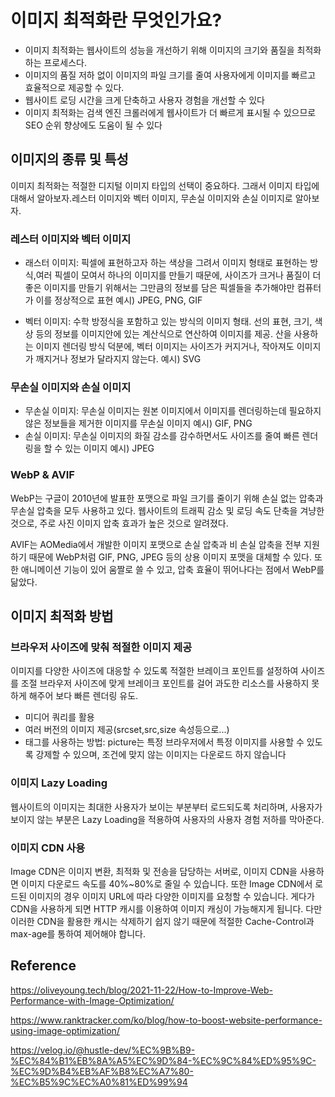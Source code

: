 # 이미지 최적화란 무엇인가요?

- 이미지 최적화는 웹사이트의 성능을 개선하기 위해 이미지의 크기와 품질을 최적화하는 프로세스다.
- 이미지의 품질 저하 없이 이미지의 파일 크기를 줄여 사용자에게 이미지를 빠르고 효율적으로 제공할 수 있다.
- 웹사이트 로딩 시간을 크게 단축하고 사용자 경험을 개선할 수 있다
- 이미지 최적화는 검색 엔진 크롤러에게 웹사이트가 더 빠르게 표시될 수 있으므로 SEO 순위 향상에도 도움이 될 수 있다

## 이미지의 종류 및 특성

이미지 최적화는 적절한 디지털 이미지 타입의 선택이 중요하다. 그래서 이미지 타입에 대해서 알아보자.레스터 이미지와 벡터 이미지, 무손실 이미지와 손실 이미지로 알아보자.

### 레스터 이미지와 벡터 이미지

- 래스터 이미지: 픽셀에 표현하고자 하는 색상을 그려서 이미지 형태로 표현하는 방식,여러 픽셀이 모여서 하나의 이미지를 만들기 때문에, 사이즈가 크거나 품질이 더 좋은 이미지를 만들기 위해서는 그만큼의 정보를 담은 픽셀들을 추가해야만 컴퓨터가 이를 정상적으로 표현
  예시) JPEG, PNG, GIF

- 벡터 이미지: 수학 방정식을 포함하고 있는 방식의 이미지 형태. 선의 표현, 크기, 색상 등의 정보를 이미지안에 있는 계산식으로 연산하여 이미지를 제공. 산을 사용하는 이미지 렌더링 방식 덕분에, 벡터 이미지는 사이즈가 커지거나, 작아져도 이미지가 깨지거나 정보가 달라지지 않는다.
  예시) SVG

### 무손실 이미지와 손실 이미지

- 무손실 이미지: 무손실 이미지는 원본 이미지에서 이미지를 렌더링하는데 필요하지 않은 정보들을 제거한 이미지를 무손실 이미지
  예시) GIF, PNG
- 손실 이미지: 무손실 이미지의 화질 감소를 감수하면서도 사이즈를 줄여 빠른 렌더링을 할 수 있는 이미지
  예시) JPEG

### WebP & AVIF

WebP는 구글이 2010년에 발표한 포맷으로 파일 크기를 줄이기 위해 손실 없는 압축과 무손실 압축을 모두 사용하고 있다. 웹사이트의 트래픽 감소 및 로딩 속도 단축을 겨냥한 것으로, 주로 사진 이미지 압축 효과가 높은 것으로 알려졌다.

AVIF는 AOMedia에서 개발한 이미지 포맷으로 손실 압축과 비 손실 압축을 전부 지원하기 때문에 WebP처럼 GIF, PNG, JPEG 등의 상용 이미지 포맷을 대체할 수 있다. 또한 애니메이션 기능이 있어 움짤로 쓸 수 있고, 압축 효율이 뛰어나다는 점에서 WebP를 닮았다.

## 이미지 최적화 방법

### 브라우저 사이즈에 맞춰 적절한 이미지 제공

이미지를 다양한 사이즈에 대응할 수 있도록 적절한 브레이크 포인트를 설정하여 사이즈를 조절
브라우저 사이즈에 맞게 브레이크 포인트를 걸어 과도한 리소스를 사용하지 못하게 해주어 보다 빠른 렌더링 유도.

- 미디어 쿼리를 활용
- 여러 버전의 이미지 제공(srcset,src,size 속성등으로...)
- <picture>태그를 사용하는 방법:
  picture는 특정 브라우저에서 특정 이미지를 사용할 수 있도록 강제할 수 있으며,
  조건에 맞지 않는 이미지는 다운로드 하지 않습니다

### 이미지 Lazy Loading

웹사이트의 이미지는 최대한 사용자가 보이는 부분부터 로드되도록 처리하며, 사용자가 보이지 않는 부분은 Lazy Loading을 적용하여 사용자의 사용자 경험 저하를 막아준다.

### 이미지 CDN 사용

Image CDN은 이미지 변환, 최적화 및 전송을 담당하는 서버로, 이미지 CDN을 사용하면 이미지 다운로드 속도를 40%~80%로 줄일 수 있습니다. 또한 Image CDN에서 로드된 이미지의 경우 이미지 URL에 따라 다양한 이미지를 요청할 수 있습니다. 게다가 CDN을 사용하게 되면 HTTP 캐시를 이용하여 이미지 캐싱이 가능해지게 됩니다. 다만 이러한 CDN을 활용한 캐시는 삭제하기 쉽지 않기 때문에 적절한 Cache-Control과 max-age를 통하여 제어해야 합니다.

## Reference

https://oliveyoung.tech/blog/2021-11-22/How-to-Improve-Web-Performance-with-Image-Optimization/

https://www.ranktracker.com/ko/blog/how-to-boost-website-performance-using-image-optimization/

https://velog.io/@hustle-dev/%EC%9B%B9-%EC%84%B1%EB%8A%A5%EC%9D%84-%EC%9C%84%ED%95%9C-%EC%9D%B4%EB%AF%B8%EC%A7%80-%EC%B5%9C%EC%A0%81%ED%99%94
